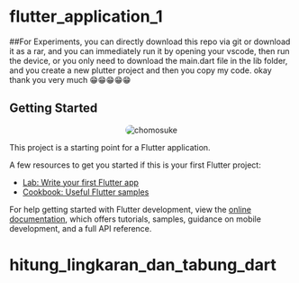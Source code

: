# flutter_application_1

##For Experiments, you can directly download this repo via git or download it as a rar, and you can immediately run it by opening your vscode, then run the device, or you only need to download the main.dart file in the lib folder, and you create a new plutter project and then you copy my code. okay thank you very much 😁😁😁😁😁

## Getting Started
<p align="center">
  <img src="https://i.imgur.com/3t7WnBO.png" alt="chomosuke" style="max-width: 50%; height: auto; border-radius: 10px;">
</p>
This project is a starting point for a Flutter application.

A few resources to get you started if this is your first Flutter project:

- [Lab: Write your first Flutter app](https://docs.flutter.dev/get-started/codelab)
- [Cookbook: Useful Flutter samples](https://docs.flutter.dev/cookbook)

For help getting started with Flutter development, view the
[online documentation](https://docs.flutter.dev/), which offers tutorials,
samples, guidance on mobile development, and a full API reference.
# hitung_lingkaran_dan_tabung_dart
